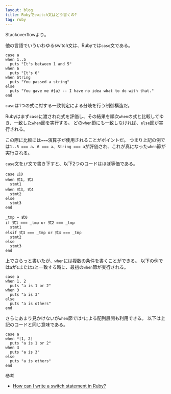 ```yaml
---
layout: blog
title: Rubyでswitch文はどう書くの?
tag: ruby
---
```




Stackoverflowより。

他の言語でいういわゆるswitch文は、Rubyでは`case`文である。

~~~~
case a
when 1..5
  puts "It's between 1 and 5"
when 6
  puts "It's 6"
when String
  puts "You passed a string"
else
  puts "You gave me #{a} -- I have no idea what to do with that."
end
~~~~

`case`は1つの式に対する一致判定による分岐を行う制御構造だ。

Rubyはまず`case`に渡された式を評価し、その結果を順次`when`の式と比較してゆき、一致した`when`節を実行する。
どの`when`節にも一致しなければ、`else`節が実行される。

この際に比較には`===`演算子が使用されることがポイントだ。
つまり上記の例では`1..5 === a`、`6 === a`、`String === a`が評価され、これが真になった`when`節が実行される。

`case`文を`if`文で書き下すと、以下2つのコードはほぼ等価である。

~~~~
case 式0
when 式1, 式2
  stmt1
when 式3, 式4
  stmt2
else
  stmt3
end
~~~~

~~~~
_tmp = 式0
if 式1 === _tmp or 式2 === _tmp
  stmt1
elsif 式3 === _tmp or 式4 === _tmp
  stmt2
else
  stmt3
end
~~~~

上でさらっと書いたが、`when`には複数の条件を書くことができる。
以下の例では`a`が`1`または`2`と一致する時に、最初の`when`節が実行される。

~~~~
case a
when 1, 2
  puts "a is 1 or 2"
when 3
  puts "a is 3"
else
  puts "a is others"
end
~~~~

さらにあまり見かけないが`when`節では`*`による配列展開も利用できる。
以下は上記のコードと同じ意味である。

~~~~
case a
when *[1, 2]
  puts "a is 1 or 2"
when 3
  puts "a is 3"
else
  puts "a is others"
end
~~~~

参考

- [How can I write a switch statement in Ruby?](http://stackoverflow.com/questions/948135/how-can-i-write-a-switch-statement-in-ruby)
